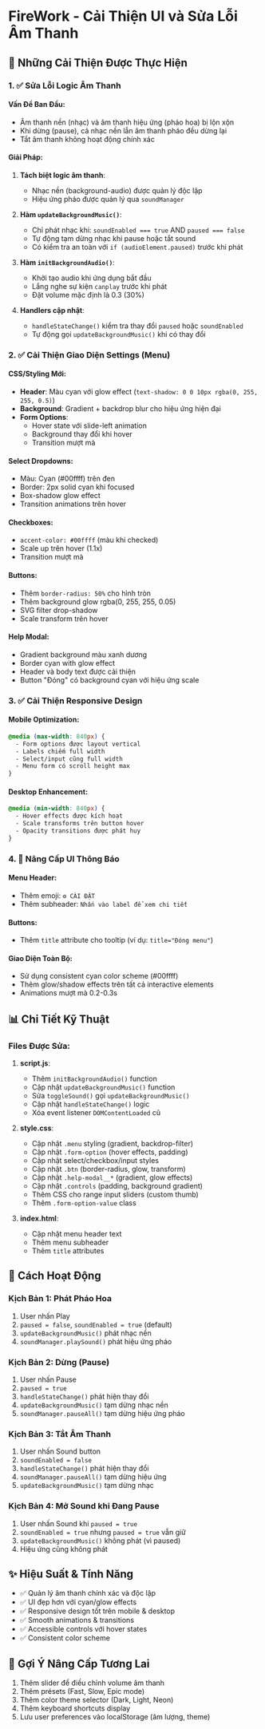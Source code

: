 # FireWork - Cải Thiện UI và Sửa Lỗi Âm Thanh

## 🔧 Những Cải Thiện Được Thực Hiện

### 1. ✅ Sửa Lỗi Logic Âm Thanh

#### Vấn Đề Ban Đầu:
- Âm thanh nền (nhạc) và âm thanh hiệu ứng (pháo hoa) bị lộn xộn
- Khi dừng (pause), cả nhạc nền lẫn âm thanh pháo đều dừng lại
- Tắt âm thanh không hoạt động chính xác

#### Giải Pháp:
1. **Tách biệt logic âm thanh**:
   - Nhạc nền (background-audio) được quản lý độc lập
   - Hiệu ứng pháo được quản lý qua `soundManager`

2. **Hàm `updateBackgroundMusic()`**:
   - Chỉ phát nhạc khi: `soundEnabled === true` AND `paused === false`
   - Tự động tạm dừng nhạc khi pause hoặc tắt sound
   - Có kiểm tra an toàn với `if (audioElement.paused)` trước khi phát

3. **Hàm `initBackgroundAudio()`**:
   - Khởi tạo audio khi ứng dụng bắt đầu
   - Lắng nghe sự kiện `canplay` trước khi phát
   - Đặt volume mặc định là 0.3 (30%)

4. **Handlers cập nhật**:
   - `handleStateChange()` kiểm tra thay đổi `paused` hoặc `soundEnabled`
   - Tự động gọi `updateBackgroundMusic()` khi có thay đổi

### 2. ✅ Cải Thiện Giao Diện Settings (Menu)

#### CSS/Styling Mới:
- **Header**: Màu cyan với glow effect (`text-shadow: 0 0 10px rgba(0, 255, 255, 0.5)`)
- **Background**: Gradient + backdrop blur cho hiệu ứng hiện đại
- **Form Options**: 
  - Hover state với slide-left animation
  - Background thay đổi khi hover
  - Transition mượt mà

#### Select Dropdowns:
- Màu: Cyan (#00ffff) trên đen
- Border: 2px solid cyan khi focused
- Box-shadow glow effect
- Transition animations trên hover

#### Checkboxes:
- `accent-color: #00ffff` (màu khi checked)
- Scale up trên hover (1.1x)
- Transition mượt mà

#### Buttons:
- Thêm `border-radius: 50%` cho hình tròn
- Thêm background glow rgba(0, 255, 255, 0.05)
- SVG filter drop-shadow
- Scale transform trên hover

#### Help Modal:
- Gradient background màu xanh dương
- Border cyan with glow effect
- Header và body text được cải thiện
- Button "Đóng" có background cyan với hiệu ứng scale

### 3. ✅ Cải Thiện Responsive Design

#### Mobile Optimization:
```css
@media (max-width: 840px) {
  - Form options được layout vertical
  - Labels chiếm full width
  - Select/input cũng full width
  - Menu form có scroll height max
}
```

#### Desktop Enhancement:
```css
@media (min-width: 840px) {
  - Hover effects được kích hoạt
  - Scale transforms trên button hover
  - Opacity transitions được phát huy
}
```

### 4. 📝 Nâng Cấp UI Thông Báo

#### Menu Header:
- Thêm emoji: `⚙️ CÀI ĐẶT`
- Thêm subheader: `Nhấn vào label để xem chi tiết`

#### Buttons:
- Thêm `title` attribute cho tooltip (ví dụ: `title="Đóng menu"`)

#### Giao Diện Toàn Bộ:
- Sử dụng consistent cyan color scheme (#00ffff)
- Thêm glow/shadow effects trên tất cả interactive elements
- Animations mượt mà 0.2-0.3s

## 📊 Chi Tiết Kỹ Thuật

### Files Được Sửa:

1. **script.js**:
   - Thêm `initBackgroundAudio()` function
   - Cập nhật `updateBackgroundMusic()` function
   - Sửa `toggleSound()` gọi `updateBackgroundMusic()`
   - Cập nhật `handleStateChange()` logic
   - Xóa event listener `DOMContentLoaded` cũ

2. **style.css**:
   - Cập nhật `.menu` styling (gradient, backdrop-filter)
   - Cập nhật `.form-option` (hover effects, padding)
   - Cập nhật select/checkbox/input styles
   - Cập nhật `.btn` (border-radius, glow, transform)
   - Cập nhật `.help-modal__*` (gradient, glow effects)
   - Cập nhật `.controls` (padding, background gradient)
   - Thêm CSS cho range input sliders (custom thumb)
   - Thêm `.form-option-value` class

3. **index.html**:
   - Cập nhật menu header text
   - Thêm menu subheader
   - Thêm `title` attributes

## 🎯 Cách Hoạt Động

### Kịch Bản 1: Phát Pháo Hoa
1. User nhấn Play
2. `paused = false`, `soundEnabled = true` (default)
3. `updateBackgroundMusic()` phát nhạc nền
4. `soundManager.playSound()` phát hiệu ứng pháo

### Kịch Bản 2: Dừng (Pause)
1. User nhấn Pause
2. `paused = true`
3. `handleStateChange()` phát hiện thay đổi
4. `updateBackgroundMusic()` tạm dừng nhạc nền
5. `soundManager.pauseAll()` tạm dừng hiệu ứng pháo

### Kịch Bản 3: Tắt Âm Thanh
1. User nhấn Sound button
2. `soundEnabled = false`
3. `handleStateChange()` phát hiện thay đổi
4. `soundManager.pauseAll()` tạm dừng hiệu ứng
5. `updateBackgroundMusic()` tạm dừng nhạc

### Kịch Bản 4: Mở Sound khi Đang Pause
1. User nhấn Sound khi `paused = true`
2. `soundEnabled = true` nhưng `paused = true` vẫn giữ
3. `updateBackgroundMusic()` không phát (vì paused)
4. Hiệu ứng cũng không phát

## ✨ Hiệu Suất & Tính Năng

- ✅ Quản lý âm thanh chính xác và độc lập
- ✅ UI đẹp hơn với cyan/glow effects
- ✅ Responsive design tốt trên mobile & desktop
- ✅ Smooth animations & transitions
- ✅ Accessible controls với hover states
- ✅ Consistent color scheme

## 🔮 Gợi Ý Nâng Cấp Tương Lai

1. Thêm slider để điều chỉnh volume âm thanh
2. Thêm présets (Fast, Slow, Epic mode)
3. Thêm color theme selector (Dark, Light, Neon)
4. Thêm keyboard shortcuts display
5. Lưu user preferences vào localStorage (âm lượng, theme)
